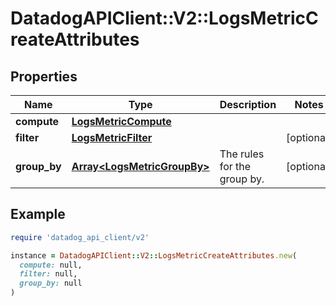 # DatadogAPIClient::V2::LogsMetricCreateAttributes

## Properties

| Name | Type | Description | Notes |
| ---- | ---- | ----------- | ----- |
| **compute** | [**LogsMetricCompute**](LogsMetricCompute.md) |  |  |
| **filter** | [**LogsMetricFilter**](LogsMetricFilter.md) |  | [optional] |
| **group_by** | [**Array&lt;LogsMetricGroupBy&gt;**](LogsMetricGroupBy.md) | The rules for the group by. | [optional] |

## Example

```ruby
require 'datadog_api_client/v2'

instance = DatadogAPIClient::V2::LogsMetricCreateAttributes.new(
  compute: null,
  filter: null,
  group_by: null
)
```

